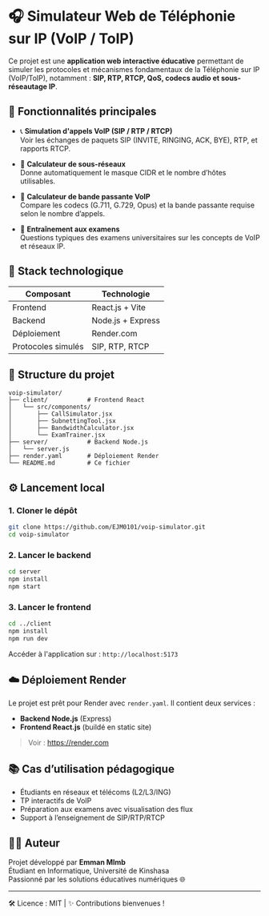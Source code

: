 # 🎧 Simulateur Web de Téléphonie sur IP (VoIP / ToIP)

Ce projet est une **application web interactive éducative** permettant de simuler les protocoles et mécanismes fondamentaux de la Téléphonie sur IP (VoIP/ToIP), notamment : **SIP, RTP, RTCP, QoS, codecs audio et sous-réseautage IP**.

## 🚀 Fonctionnalités principales

- 📞 **Simulation d'appels VoIP (SIP / RTP / RTCP)**  
  Voir les échanges de paquets SIP (INVITE, RINGING, ACK, BYE), RTP, et rapports RTCP.

- 🧮 **Calculateur de sous-réseaux**  
  Donne automatiquement le masque CIDR et le nombre d’hôtes utilisables.

- 📶 **Calculateur de bande passante VoIP**  
  Compare les codecs (G.711, G.729, Opus) et la bande passante requise selon le nombre d’appels.

- 📝 **Entraînement aux examens**  
  Questions typiques des examens universitaires sur les concepts de VoIP et réseaux IP.

## 🧱 Stack technologique

| Composant  | Technologie |
|------------|-------------|
| Frontend   | React.js + Vite |
| Backend    | Node.js + Express |
| Déploiement | Render.com |
| Protocoles simulés | SIP, RTP, RTCP |

## 📁 Structure du projet

```
voip-simulator/
├── client/           # Frontend React
│   └── src/components/
│       ├── CallSimulator.jsx
│       ├── SubnettingTool.jsx
│       ├── BandwidthCalculator.jsx
│       └── ExamTrainer.jsx
├── server/           # Backend Node.js
│   └── server.js
├── render.yaml       # Déploiement Render
└── README.md         # Ce fichier
```

## ⚙️ Lancement local

### 1. Cloner le dépôt

```bash
git clone https://github.com/EJM0101/voip-simulator.git
cd voip-simulator
```

### 2. Lancer le backend

```bash
cd server
npm install
npm start
```

### 3. Lancer le frontend

```bash
cd ../client
npm install
npm run dev
```

Accéder à l'application sur : `http://localhost:5173`

## ☁️ Déploiement Render

Le projet est prêt pour Render avec `render.yaml`. Il contient deux services :
- **Backend Node.js** (Express)
- **Frontend React.js** (buildé en static site)

> Voir : https://render.com

## 📚 Cas d’utilisation pédagogique

- Étudiants en réseaux et télécoms (L2/L3/ING)
- TP interactifs de VoIP
- Préparation aux examens avec visualisation des flux
- Support à l’enseignement de SIP/RTP/RTCP

## 👨‍💻 Auteur

Projet développé par **Emman Mlmb**  
Étudiant en Informatique, Université de Kinshasa  
Passionné par les solutions éducatives numériques 🌐

---

🛠️ Licence : MIT | ✨ Contributions bienvenues !
